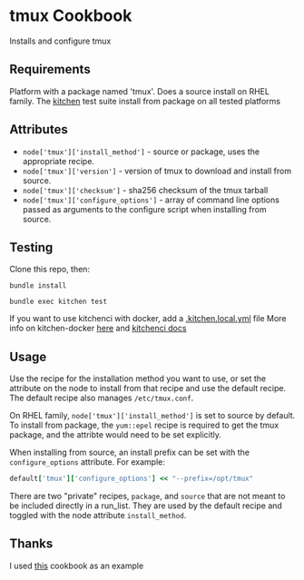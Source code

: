 tmux Cookbook
=============
Installs and configure tmux


Requirements
------------
Platform with a package named 'tmux'. Does a source install on RHEL family.
The [kitchen](http://kitchen.ci) test suite install from package on all tested platforms

Attributes
----------
- `node['tmux']['install_method']` - source or package, uses the appropriate recipe.
- `node['tmux']['version']` - version of tmux to download and install from source.
- `node['tmux']['checksum']` - sha256 checksum of the tmux tarball
- `node['tmux']['configure_options']` - array of command line options passed as arguments to the configure script when installing from source.

Testing
-------
Clone this repo, then:

`bundle install`

`bundle exec kitchen test`

If you want to use kitchenci with docker, add a [.kitchen.local.yml](https://gist.github.com/jespada/ee7fa103a66611374dd8) file
More info on kitchen-docker [here](https://github.com/portertech/kitchen-docker/) and [kitchenci docs](http://kitchen.ci/docs/getting-started/creating-cookbook)

Usage
-----
Use the recipe for the installation method you want to use, or set the attribute on the node to install from that recipe and use the default recipe. The default recipe also manages `/etc/tmux.conf`.

On RHEL family, `node['tmux']['install_method']` is set to source by default. To install from package, the `yum::epel` recipe is required to get the tmux package, and the attribte would need to be set explicitly.

When installing from source, an install prefix can be set with the `configure_options` attribute. For example:

```ruby
default['tmux']['configure_options'] << "--prefix=/opt/tmux"
```

There are two "private" recipes, `package`, and `source` that are not meant to be included directly in a run_list. They are used by the default recipe and toggled with the node attribute `install_method`.

Thanks
------
I used [this](https://github.com/stevendanna/tmux) cookbook as an example
